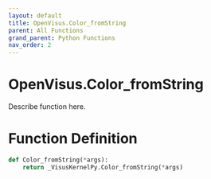 ```yaml
---
layout: default
title: OpenVisus.Color_fromString
parent: All Functions
grand_parent: Python Functions
nav_order: 2
---
```


# OpenVisus.Color_fromString

Describe function here.

# Function Definition

```python
def Color_fromString(*args):
    return _VisusKernelPy.Color_fromString(*args)
```
